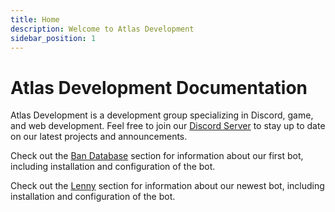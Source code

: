 ```yaml
---
title: Home
description: Welcome to Atlas Development
sidebar_position: 1
---
```


# Atlas Development Documentation

Atlas Development is a development group specializing in Discord, game, and web development. Feel free to join our [Discord Server](https://discord.gg/atlasdev) to stay up to date on our latest projects and announcements.

Check out the [Ban Database](/docs/category/ban-database-bot) section for information about our first bot, including installation and configuration of the bot.

Check out the [Lenny](/docs/category/lenny-bot) section for information about our newest bot, including installation and configuration of the bot.
